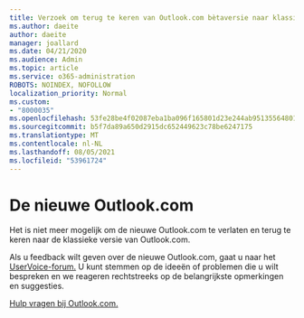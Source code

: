 ```yaml
---
title: Verzoek om terug te keren van Outlook.com bètaversie naar klassieke Outlook.com
ms.author: daeite
author: daeite
manager: joallard
ms.date: 04/21/2020
ms.audience: Admin
ms.topic: article
ms.service: o365-administration
ROBOTS: NOINDEX, NOFOLLOW
localization_priority: Normal
ms.custom:
- "8000035"
ms.openlocfilehash: 53fe28be4f02087eba1ba096f165801d23e244ab95135564801f6e9dec231c9c
ms.sourcegitcommit: b5f7da89a650d2915dc652449623c78be6247175
ms.translationtype: MT
ms.contentlocale: nl-NL
ms.lasthandoff: 08/05/2021
ms.locfileid: "53961724"
---
```

# <a name="the-new-outlookcom"></a>De nieuwe Outlook.com

Het is niet meer mogelijk om de nieuwe Outlook.com te verlaten en terug te keren naar de klassieke versie van Outlook.com.

Als u feedback wilt geven over de nieuwe Outlook.com, gaat u naar het [UserVoice-forum.](https://go.microsoft.com/fwlink/p/?linkid=851599) U kunt stemmen op de ideeën of problemen die u wilt bespreken en we reageren rechtstreeks op de belangrijkste opmerkingen en suggesties.

[Hulp vragen bij Outlook.com.](https://support.office.com/article/40676ad0-c831-45ac-a023-5be633be798d?wt.mc_id=Office_Outlook_com_Alchemy)